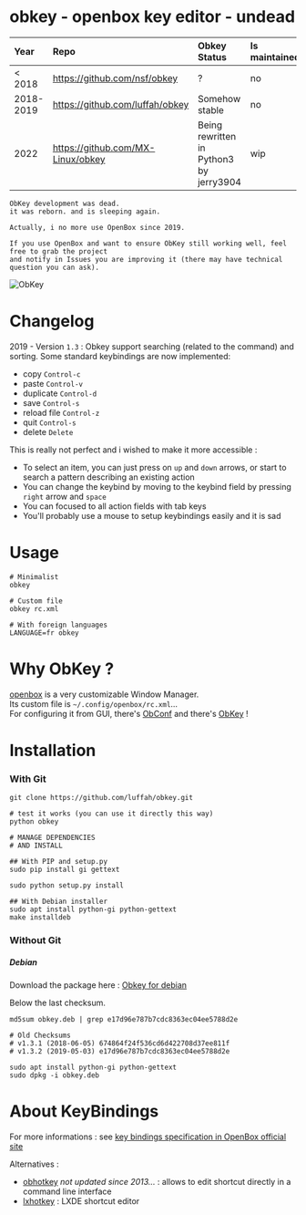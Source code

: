 # obkey - openbox key editor - undead

| Year | Repo | Obkey Status  | Is maintained | 
| :-----   | :-----   | :-----   | :-----   |
| < 2018 | https://github.com/nsf/obkey | ? |  no |
| 2018-2019 | https://github.com/luffah/obkey | Somehow stable | no |
| 2022 |  https://github.com/MX-Linux/obkey | Being rewritten in Python3 by jerry3904 | wip |


```
ObKey development was dead.
it was reborn. and is sleeping again.

Actually, i no more use OpenBox since 2019.

If you use OpenBox and want to ensure ObKey still working well, feel free to grab the project
and notify in Issues you are improving it (there may have technical question you can ask).
```


![ObKey](wiki/screenshot_obkey.png)

# Changelog
2019 - Version `1.3` : Obkey support searching (related to the command) and sorting.
Some standard keybindings are now implemented:

 * copy        `Control-c`
 * paste       `Control-v`
 * duplicate   `Control-d`
 * save        `Control-s`
 * reload file `Control-z`
 * quit        `Control-s`
 * delete      `Delete`

This is really not perfect and i wished to make it more accessible :
* To select an item, you can just press on `up` and `down` arrows, or start to search a pattern describing an existing action
* You can change the keybind by moving to the keybind field by pressing `right` arrow and `space`
* You can focused to all action fields with tab keys
* You'll probably use a mouse to setup keybindings easily and it is sad

# Usage
```shell
# Minimalist
obkey

# Custom file
obkey rc.xml

# With foreign languages
LANGUAGE=fr obkey

```

# Why ObKey ?
[openbox](http://openbox.org/wiki/Main_Page) is a very customizable Window Manager.<br>
Its custom file is `~/.config/openbox/rc.xml`...<br>
For configuring it from GUI, there's [ObConf](http://openbox.org/wiki/ObConf:About) and there's [ObKey](#) !

# Installation

### With Git
```shell
git clone https://github.com/luffah/obkey.git

# test it works (you can use it directly this way)
python obkey

# MANAGE DEPENDENCIES
# AND INSTALL

## With PIP and setup.py
sudo pip install gi gettext

sudo python setup.py install

## With Debian installer 
sudo apt install python-gi python-gettext
make installdeb
```

### Without Git

##### Debian

Download the package here : [Obkey for debian](https://github.com/luffah/obkey/raw/master/obkey.deb)

Below the last checksum.
```shell
md5sum obkey.deb | grep e17d96e787b7cdc8363ec04ee5788d2e

# Old Checksums
# v1.3.1 (2018-06-05) 674864f24f536cd6d422708d37ee811f
# v1.3.2 (2019-05-03) e17d96e787b7cdc8363ec04ee5788d2e

sudo apt install python-gi python-gettext
sudo dpkg -i obkey.deb
```

# About KeyBindings
For more informations : see [key bindings specification in OpenBox official site](http://openbox.org/wiki/Help:Bindings)

Alternatives :

* [obhotkey](https://sourceforge.net/projects/obhotkey/) _not updated since 2013..._ : allows to edit shortcut directly in a command line interface
* [lxhotkey](https://github.com/lxde/lxhotkey) : LXDE shortcut editor

